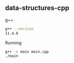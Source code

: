 ## data-structures-cpp

g++
```sh
g++ --version
11.4.0
```

Running
```sh
g++ -o main main.cpp
./main
```
